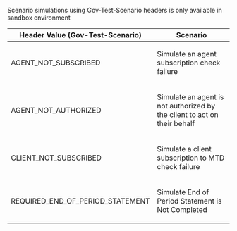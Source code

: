 <p>Scenario simulations using Gov-Test-Scenario headers is only available in sandbox environment</p>
<table>
    <thead>
        <tr>
            <th>Header Value (Gov-Test-Scenario)</th>
            <th>Scenario</th>
        </tr>
    </thead>
    <tbody>
        <tr>
            <td><p>AGENT_NOT_SUBSCRIBED</p></td>
            <td><p>Simulate an agent subscription check failure</p></td>
        </tr>
        <tr>
            <td><p>AGENT_NOT_AUTHORIZED</p></td>
            <td><p>Simulate an agent is not authorized by the client to act on their behalf</p></td>
        </tr>
        <tr>
            <td><p>CLIENT_NOT_SUBSCRIBED</p></td>
            <td><p>Simulate a client subscription to MTD check failure</p></td>
        </tr>
        <tr>
            <td><p>REQUIRED_END_OF_PERIOD_STATEMENT</p></td>
            <td><p>Simulate End of Period Statement is Not Completed</p></td>
        </tr>
    </tbody>
</table>
